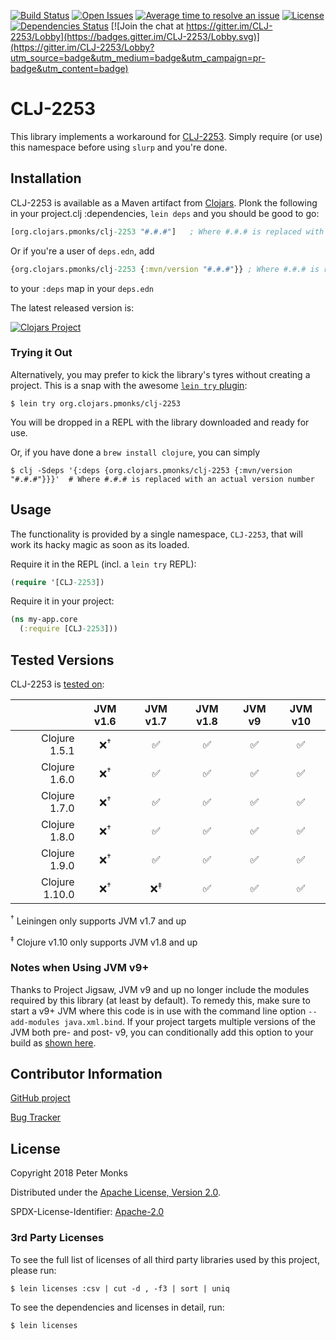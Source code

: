 [![Build Status](https://travis-ci.com/pmonks/CLJ-2253.svg?branch=master)](https://travis-ci.com/pmonks/CLJ-2253)
[![Open Issues](https://img.shields.io/github/issues/pmonks/CLJ-2253.svg)](https://github.com/pmonks/CLJ-2253/issues)
[![Average time to resolve an issue](http://isitmaintained.com/badge/resolution/pmonks/CLJ-2253.svg)](http://isitmaintained.com/project/pmonks/CLJ-2253 "Average time to resolve an issue")
[![License](https://img.shields.io/github/license/pmonks/CLJ-2253.svg)](https://github.com/pmonks/CLJ-2253/blob/master/LICENSE)
[![Dependencies Status](https://versions.deps.co/pmonks/CLJ-2253/status.svg)](https://versions.deps.co/pmonks/CLJ-2253)
[![Join the chat at https://gitter.im/CLJ-2253/Lobby](https://badges.gitter.im/CLJ-2253/Lobby.svg)](https://gitter.im/CLJ-2253/Lobby?utm_source=badge&utm_medium=badge&utm_campaign=pr-badge&utm_content=badge)

# CLJ-2253

This library implements a workaround for [CLJ-2253](https://dev.clojure.org/jira/browse/CLJ-2253).  Simply require (or use) this namespace before using `slurp` and you're done.

## Installation

CLJ-2253 is available as a Maven artifact from [Clojars](https://clojars.org/org.pmonks/clj-2253).
Plonk the following in your project.clj :dependencies, `lein deps` and you should be good to go:

```clojure
[org.clojars.pmonks/clj-2253 "#.#.#"]   ; Where #.#.# is replaced with an actual version number
```

Or if you're a user of `deps.edn`, add

```clojure
{org.clojars.pmonks/clj-2253 {:mvn/version "#.#.#"}} ; Where #.#.# is replaced with an actual version number
```

to your `:deps` map in your `deps.edn`

The latest released version is:

[![Clojars Project](https://img.shields.io/clojars/v/org.clojars.pmonks/clj-2253.svg)](https://clojars.org/org.clojars.pmonks/clj-2253)

### Trying it Out
Alternatively, you may prefer to kick the library's tyres without creating a project.  This is a snap with the awesome [`lein try` plugin](https://github.com/rkneufeld/lein-try):

```shell
$ lein try org.clojars.pmonks/clj-2253
```

You will be dropped in a REPL with the library downloaded and ready for use.

Or, if you have done a `brew install clojure`, you can simply

```shell
$ clj -Sdeps '{:deps {org.clojars.pmonks/clj-2253 {:mvn/version "#.#.#"}}}'  # Where #.#.# is replaced with an actual version number
```

## Usage

The functionality is provided by a single namespace, `CLJ-2253`, that will work its hacky magic as soon as its loaded.

Require it in the REPL (incl. a `lein try` REPL):

```clojure
(require '[CLJ-2253])
```

Require it in your project:

```clojure
(ns my-app.core
  (:require [CLJ-2253]))
```

## Tested Versions

CLJ-2253 is [tested on](https://travis-ci.com/pmonks/CLJ-2253):

|                | JVM v1.6        | JVM v1.7       | JVM v1.8 | JVM v9 | JVM v10 |
|           ---: |  :---:          |  :---:         |  :---:   |  :---: |  :---:  |
| Clojure 1.5.1  | ❌<sup>†</sup> | ✅             | ✅      | ✅    | ✅      |
| Clojure 1.6.0  | ❌<sup>†</sup> | ✅             | ✅      | ✅    | ✅      |
| Clojure 1.7.0  | ❌<sup>†</sup> | ✅             | ✅      | ✅    | ✅      |
| Clojure 1.8.0  | ❌<sup>†</sup> | ✅             | ✅      | ✅    | ✅      |
| Clojure 1.9.0  | ❌<sup>†</sup> | ✅             | ✅      | ✅    | ✅      |
| Clojure 1.10.0 | ❌<sup>†</sup> | ❌<sup>‡</sup> | ✅      | ✅    | ✅      |

<sup>†</sup> Leiningen only supports JVM v1.7 and up

<sup>‡</sup> Clojure v1.10 only supports JVM v1.8 and up

### Notes when Using JVM v9+

Thanks to Project Jigsaw, JVM v9 and up no longer include the modules required by this library (at least by default).  To remedy this, make sure to start a v9+ JVM where this code is in use with the command line option `--add-modules java.xml.bind`.  If your project targets multiple versions of the JVM both pre- and post- v9, you can conditionally add this option to your build as [shown here](https://github.com/pmonks/CLJ-2253/blob/master/project.clj#L43-L47).

## Contributor Information

[GitHub project](https://github.com/pmonks/CLJ-2253)

[Bug Tracker](https://github.com/pmonks/CLJ-2253/issues)

## License

Copyright 2018 Peter Monks

Distributed under the [Apache License, Version 2.0](http://www.apache.org/licenses/LICENSE-2.0).

SPDX-License-Identifier: [Apache-2.0](https://spdx.org/licenses/Apache-2.0)

### 3rd Party Licenses

To see the full list of licenses of all third party libraries used by this project, please run:

```shell
$ lein licenses :csv | cut -d , -f3 | sort | uniq
```

To see the dependencies and licenses in detail, run:

```shell
$ lein licenses
```
